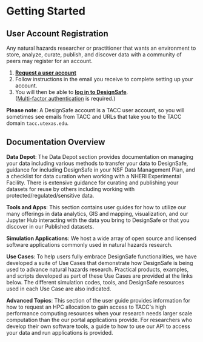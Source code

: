 # Getting Started

## User Account Registration

Any natural hazards researcher or practitioner that wants an environment to store, analyze, curate, publish, and discover data with a community of peers may register for an account.

1. [**Request a user account**](https://www.designsafe-ci.org/account/register/)
2. Follow instructions in the email you receive to complete setting up your account.
3. You will then be able to [**log in to DesignSafe**](https://www.designsafe-ci.org/).<br />
    ([Multi-factor authentication](https://docs.tacc.utexas.edu/basics/mfa/) is required.)

**Please note**: A DesignSafe account is a TACC user account, so you will sometimes see emails from TACC and URLs that take you to the TACC domain `tacc.utexas.edu`.

<!-- TODO: Use this when message box is smaller -->
<!-- https://github.com/TACC/TACC-Docs/issues/54 >
<!--
!!! note "Please note"
    A DesignSafe account is a TACC user account, so you will sometimes see emails from TACC and URLs that take you to the TACC domain `tacc.utexas.edu`.
-->
<!-- HELP: This syntax does not work -->
<!-- https://facelessuser.github.io/pymdown-extensions/extensions/blocks/plugins/admonition/#usage -->
<!--
/// note | Please Note
A DesignSafe account is a TACC user account, so you will sometimes see emails from TACC and URLs that take you to the TACC domain `tacc.utexas.edu`.
///
-->

## Documentation Overview

**Data Depot**: The Data Depot section provides documentation on managing your data including various methods to transfer your data to DesignSafe, guidance for including DesignSafe in your NSF Data Management Plan, and a checklist for data curation when working with a NHERI Experimental Facility. There is extensive guidance for curating and publishing your datasets for reuse by others including working with protected/regulated/sensitive data.

**Tools and Apps**: This section contains user guides for how to utilize our many offerings in data analytics, GIS and mapping, visualization, and our Jupyter Hub interacting with the data you bring to DesignSafe or that you discover in our Published datasets.

**Simulation Applications**: We host a wide array of open source and licensed software applications commonly used in natural hazards research.

**Use Cases**: To help users fully embrace DesignSafe functionalities, we have developed a suite of Use Cases that demonstrate how DesignSafe is being used to advance natural hazards research. Practical products, examples, and scripts developed as part of these Use Cases are provided at the links below. The different simulation codes, tools, and DesignSafe resources used in each Use Case are also indicated.

**Advanced Topics**: This section of the user guide provides information for how to request an HPC allocation to gain access to TACC's high performance computing resources when your research needs larger scale computation than the our portal applications provide. For researchers who develop their own software tools, a guide to how to use our API to access your data and run applications is provided. 
